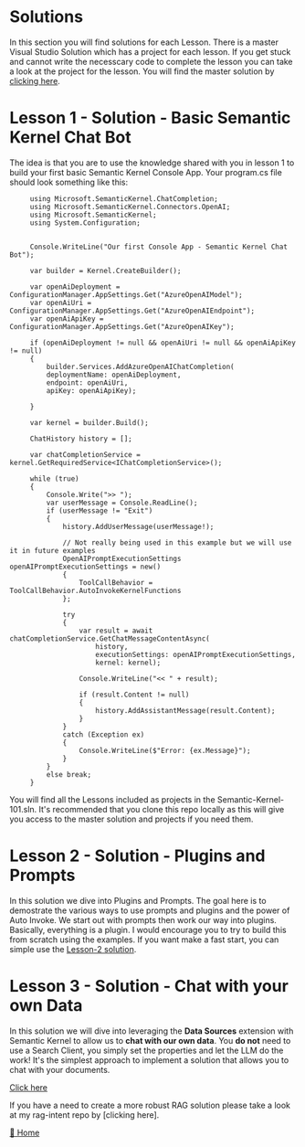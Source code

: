 # Solutions
In this section you will find solutions for each Lesson.  There is a master Visual Studio Solution which has a project for each lesson.  If you get stuck and cannot write the necesscary code to complete the lesson you can take a look at the project for the lesson.  You will find the master solution by [clicking here](/solutions/Semantic-Kernel-101/README.md).

# Lesson 1 - Solution - Basic Semantic Kernel Chat Bot
The idea is that you are to use the knowledge shared with you in lesson 1 to build your first basic Semantic Kernel Console App.  Your program.cs file should look something like this:

   ~~~
        using Microsoft.SemanticKernel.ChatCompletion;
        using Microsoft.SemanticKernel.Connectors.OpenAI;
        using Microsoft.SemanticKernel;
        using System.Configuration;
        
        
        Console.WriteLine("Our first Console App - Semantic Kernel Chat Bot");
        
        var builder = Kernel.CreateBuilder();
        
        var openAiDeployment = ConfigurationManager.AppSettings.Get("AzureOpenAIModel");
        var openAiUri = ConfigurationManager.AppSettings.Get("AzureOpenAIEndpoint");
        var openAiApiKey = ConfigurationManager.AppSettings.Get("AzureOpenAIKey");
        
        if (openAiDeployment != null && openAiUri != null && openAiApiKey != null)
        {
            builder.Services.AddAzureOpenAIChatCompletion(
            deploymentName: openAiDeployment,
            endpoint: openAiUri,
            apiKey: openAiApiKey);
        
        }
        
        var kernel = builder.Build();
        
        ChatHistory history = [];
        
        var chatCompletionService = kernel.GetRequiredService<IChatCompletionService>();
        
        while (true)
        {
            Console.Write(">> ");
            var userMessage = Console.ReadLine();
            if (userMessage != "Exit")
            {
                history.AddUserMessage(userMessage!);
        
                // Not really being used in this example but we will use it in future examples
                OpenAIPromptExecutionSettings openAIPromptExecutionSettings = new()
                {
                    ToolCallBehavior = ToolCallBehavior.AutoInvokeKernelFunctions
                };
        
                try
                {
                    var result = await chatCompletionService.GetChatMessageContentAsync(
                        history,
                        executionSettings: openAIPromptExecutionSettings,
                        kernel: kernel);
        
                    Console.WriteLine("<< " + result);
        
                    if (result.Content != null)
                    {
                        history.AddAssistantMessage(result.Content);
                    }
                }
                catch (Exception ex)
                {
                    Console.WriteLine($"Error: {ex.Message}");
                }
            }
            else break;
        }
   ~~~

You will find all the Lessons included as projects in the Semantic-Kernel-101.sln.  It's recommended that you clone this repo locally as this will give you access to the master solution and projects if you need them.

# Lesson 2 - Solution - Plugins and Prompts
In this solution we dive into Plugins and Prompts.  The goal here is to demostrate the various ways to use prompts and plugins and the power of Auto Invoke.  We start out with prompts then work our way into plugins.  Basically, everything is a plugin. I would encourage you to try to build this from scratch using the examples.  If you want make a fast start, you can simple use the [Lesson-2 solution](/solutions/Semantic-Kernel-101/ConsoleApp-SK-Lesson-2). 

# Lesson 3 - Solution - Chat with your own Data
In this solution we will dive into leveraging the **Data Sources** extension with Semantic Kernel to allow us to **chat with our own data**. You **do not** need to use a Search Client, you simply set the properties and let the LLM do the work!  It's the simplest approach to implement a solution that allows you to chat with your documents.

[Click here](/solutions/Semantic-Kernel-101/ConsoleApp-SK-Lesson-2)

If you have a need to create a more robust RAG solution please take a look at my rag-intent repo by [clicking here].

[🔼 Home ](/README.md)
